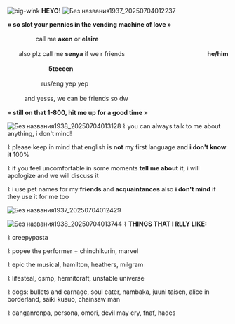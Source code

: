 ![big-wink](https://github.com/user-attachments/assets/c77427af-e9ee-44cd-83f3-63b9fffbdda9) **HEYO!**
![Без названия1937_20250704012237](https://github.com/user-attachments/assets/ea7678ff-0323-4410-a7c9-4ba97a1e0479)


**« so slot your pennies in the vending machine of love »**

ㅤㅤㅤㅤㅤcall me **axen** or **elaire** 

ㅤㅤalso plz call me **senya** if we r friends 
ㅤㅤㅤㅤㅤㅤ
ㅤㅤㅤㅤㅤㅤㅤㅤ**he/him**

ㅤㅤㅤㅤㅤㅤ ㅤ**5teeeen**

ㅤㅤㅤㅤㅤㅤrus/eng yep yep

ㅤㅤㅤand yesss, we can be friends so dw 

**« still on that 1-800, hit me up for a good time »**

![Без названия1938_20250704013128](https://github.com/user-attachments/assets/3a4ca567-8feb-4b08-9eab-1a8485fdf3cd)
⌇ you can always talk to me about anything, i don't mind!

⌇ please keep in mind that english is **not** my first language and **i don't know it** 100%

⌇ if you feel uncomfortable in some moments **tell me about it**, i will apologize and we will discuss it

⌇ i use pet names for my **friends** and **acquaintances** also **i don't mind** if they use it for me too

![Без названия1937_20250704012429](https://github.com/user-attachments/assets/f4b7f02e-f41c-4963-9bab-0b1d65fc654d)

![Без названия1938_20250704013744](https://github.com/user-attachments/assets/f9f3fbbd-fee3-4305-a827-f4eb86eda675) ⌇ **THINGS THAT I RLLY LIKE:**

⌇ creepypasta

⌇ popee the performer + chinchikurin, marvel

⌇ epic the musical, hamilton, heathers, milgram

⌇ lifesteal, qsmp, hermitcraft, unstable universe  

⌇ dogs: bullets and carnage, soul eater, nambaka, juuni taisen, alice in borderland, saiki kusuo, chainsaw man

⌇ danganronpa, persona, omori, devil may cry, fnaf, hades


